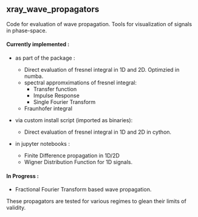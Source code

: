 ## xray_wave_propagators
Code for evaluation of wave propagation. Tools for visualization of signals in phase-space.

#### Currently implemented  :
- as part of the package :
  - Direct evaluation of fresnel integral in 1D and 2D. Optimzied in numba. 
  - spectral appromximations of fresnel integral:
    - Transfer function
    - Impulse Response
    - Single Fourier Transform
  - Fraunhofer integral

- via custom install script (imported as binaries):  
  - Direct evaluation of fresnel integral in 1D and 2D in cython. 
 
- in jupyter notebooks :
  - Finite Difference propagation in 1D/2D
  - Wigner Distribution Function for 1D signals.

#### In Progress :
- Fractional Fourier Transform based wave propagation.

These propagators are tested for various regimes to glean their limits of validity.
